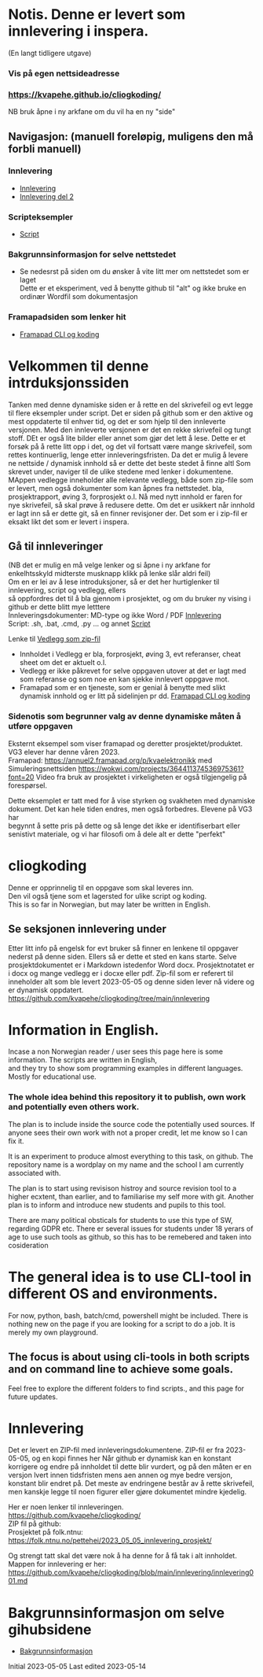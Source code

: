 # Notis. Denne er levert som innlevering i inspera. 
(En langt tidligere utgave)
### Vis på egen nettsideadresse  
### https://kvapehe.github.io/cliogkoding/
NB bruk åpne i ny arkfane om du vil ha en ny "side"
## Navigasjon: (manuell foreløpig, muligens den må forbli manuell)
### Innlevering
- [Innlevering](./innlevering/innlevering001.md)
- [Innlevering del 2](./innlevering/innlevering002_lite_tekst_noe_kode.md)
### Scripteksempler
- [Script](./script/README.md)
### Bakgrunnsinformasjon for selve nettstedet
- Se nedesrst på siden om du ønsker å vite litt mer om nettstedet som er laget  
  Dette er et eksperiment, ved å benytte github til "alt" og ikke bruke en ordinær Wordfil som dokumentasjon  
### Framapadsiden som lenker hit
- [Framapad CLI og koding](https://annuel2.framapad.org/p/cliogkoding)


# Velkommen til denne intrduksjonssiden
Tanken med denne dynamiske siden er å rette en del skrivefeil og evt legge til flere eksempler under script.
Det er siden på github som er den aktive og mest oppdaterte til enhver tid, og det er som hjelp til den innleverte versjonen.
Med den innleverte versjonen er det en rekke skrivefeil og tungt stoff. DEt er også lite bilder eller annet som gjør det lett å lese.
Dette er et forsøk på å rette litt opp i det, og det vil fortsatt være mange skrivefeil, som rettes kontinuerlig, lenge etter innleveringsfristen.
Da det er mulig å levere ne nettside / dynamisk innhold så er dette det beste stedet å finne altl Som skrevet under, naviger til de ulike stedene med lenker i dokumentene.
MAppen vedlegge inneholder alle relevante vedlegg, både som zip-file som er levert, men også dokumenter som kan åpnes fra nettstedet.
bla, prosjektrapport, øving 3, forprosjekt o.l.
Nå med nytt innhold er faren for nye skrivefeil, så skal prøve å redusere dette. Om det er usikkert når innhold er lagt inn så er dette git, så en finner revisjoner der.
Det som er i zip-fil er eksakt likt det som er levert i inspera.

## Gå til innleveringer 
(NB det er mulig en må velge lenker og si åpne i ny arkfane for enkelhtsskyld midterste musknapp klikk på lenke slår aldri feil)  
Om en er lei av å lese introduksjoner, så er det her hurtiglenker til innlevering, script og vedlegg, ellers  
så oppfordres det til å bla gjennom i prosjektet, og om du bruker ny vising i github er dette blitt mye letttere  
Innleveringsdokumenter: MD-type og ikke Word / PDF [Innlevering](./innlevering/innlevering001.md)  
Script: .sh, .bat, .cmd, .py ... og annet [Script](./script)  
 
Lenke til [Vedlegg som zip-fil](https://folk.ntnu.no/pettehei/2023_05_05_innlevering_prosjekt/2023_05_05_statisk_versjon_innlevert.zip)     

- Innholdet i Vedlegg er bla, forprosjekt, øving 3, evt referanser, cheat sheet om det er aktuelt o.l.  
- Vedlegg er ikke påkrevet for selve oppgaven utover at det er lagt med som referanse og som noe en kan sjekke innlevert oppgave mot.  
- Framapad som er en tjeneste, som er genial å benytte med slikt dynamisk innhold og er litt på sidelinjen pr dd. [Framapad CLI og koding](https://annuel2.framapad.org/p/cliogkoding)

### Sidenotis som begrunner valg av denne dynamiske måten å utføre oppgaven  
Eksternt eksempel som viser framapad og deretter prosjektet/produktet. VG3 elever har denne våren 2023.  
Framapad: https://annuel2.framapad.org/p/kvaelektronikk med Simuleringsnettsiden https://wokwi.com/projects/364411374536975361?font=20
Video fra bruk av prosjektet i virkeligheten er også tilgjengelig på forespørsel.

Dette eksemplet er tatt med for å vise styrken og svakheten med dynamiske dokument. Det kan hele tiden endres, men også forbedres. Elevene på VG3 har   
begynnt å sette pris på dette og så lenge det ikke er identifiserbart eller senistivt materiale, og vi har filosofi om å dele alt er dette "perfekt"  


# cliogkoding
Denne er opprinnelig til en oppgave som skal leveres inn.  
Den vil også tjene som et lagersted for ulike script og koding.  
This is so far in Norwegian, but may later be written in English.


## Se seksjonen innlevering under
Etter litt info på engelsk for evt bruker så finner en lenkene til oppgaver nederst på denne siden.
Ellers så er dette et sted en kans starte. Selve prosjektdokumentet er i Markdown istedenfor Word docx.
Prosjektnotatet er i docx og mange vedlegg er i docxe  eller pdf. Zip-fil som er referert til inneholder alt som 
ble levert 2023-05-05 og denne siden lever nå videre og er dynamisk oppdatert.
https://github.com/kvapehe/cliogkoding/tree/main/innlevering

# Information in English.
Incase a non Norwegian reader / user sees this page here is some information. The scripts are written in English,  
and they try to show som programming examples in different languages. Mostly for educational use.
### The whole idea behind this repository it to publish, own work and potentially even others work.
The plan is to include inside the source code the potentially used sources.
If anyone sees their own work with not a proper credit, let me know so I can fix it.

It is an experiment to produce almost everything to this task, on github.
The repository name is a wordplay on my name and the school I am currently associated with.

The plan is to start using revisison histroy and source revision tool to a higher ecxtent, than earlier,
and to familiarise my self more with git. Another plan is to inform and introduce new students and pupils to this tool.

There are many political obsticals for students to use this type of SW, regarding GDPR etc.
There er several issues for students under 18 yerars of age to use such tools as github, so this has to be remebered and 
taken into cosideration


# The general idea is to use CLI-tool in different OS and environments.

For now, python, bash, batch/cmd, powershell might be included.
There is nothing new on the page if you are looking for a script to do a job. It is merely my own playground.


## The focus is about using cli-tools in both scripts and on command line to achieve some goals.
Feel free to explore the different folders to find scripts., and this page for future updates.


# Innlevering
Det er levert en ZIP-fil med innleveringsdokumentene. ZIP-fil er fra 2023-05-05, og en kopi finnes her
Når github er dynamisk kan en konstant korrigere og endre på innholdet til dette blir vurdert, og på den måten er en versjon lvert innen tidsfristen mens aen annen og mye bedre versjon, konstant blir endret på. Det meste av endringene består av å rette skrivefeil, men kanskje legge til noen figurer eller gjøre dokumentet mindre kjedelig.

Her er noen lenker til innleveringen.  
https://github.com/kvapehe/cliogkoding/  
ZIP fil på github:   
Prosjektet på folk.ntnu: https://folk.ntnu.no/pettehei/2023_05_05_innlevering_prosjekt/  

Og strengt tatt  skal det være nok å ha denne for å få tak i alt innholdet.  
Mappen for innlevering er her: https://github.com/kvapehe/cliogkoding/blob/main/innlevering/innlevering001.md  

# Bakgrunnsinformasjon om selve gihubsidene
- [Bakgrunnsinformasjon](./PAGE-NAME.md)

Initial 2023-05-05
Last edited 2023-05-14
